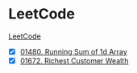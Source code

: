 # LeetCode

[LeetCode](https://leetcode.com/)

- [x] [01480. Running Sum of 1d Array](https://leetcode.com/problems/running-sum-of-1d-array/description/)
- [x] [01672. Richest Customer Wealth](https://leetcode.com/problems/richest-customer-wealth/description/)
